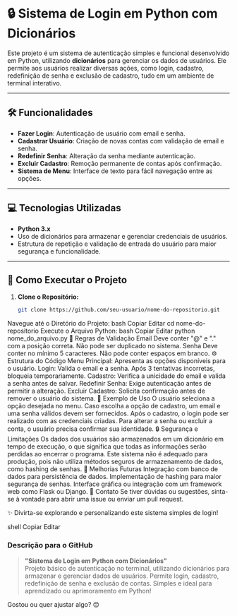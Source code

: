 # 🔒 Sistema de Login em Python com Dicionários

Este projeto é um sistema de autenticação simples e funcional desenvolvido em Python, utilizando **dicionários** para gerenciar os dados de usuários. Ele permite aos usuários realizar diversas ações, como login, cadastro, redefinição de senha e exclusão de cadastro, tudo em um ambiente de terminal interativo.

---

## 🛠️ Funcionalidades

- **Fazer Login**: Autenticação de usuário com email e senha.
- **Cadastrar Usuário**: Criação de novas contas com validação de email e senha.
- **Redefinir Senha**: Alteração da senha mediante autenticação.
- **Excluir Cadastro**: Remoção permanente de contas após confirmação.
- **Sistema de Menu**: Interface de texto para fácil navegação entre as opções.

---

## 💻 Tecnologias Utilizadas

- **Python 3.x**
- Uso de dicionários para armazenar e gerenciar credenciais de usuários.
- Estrutura de repetição e validação de entrada do usuário para maior segurança e funcionalidade.

---

## 🚀 Como Executar o Projeto

1. **Clone o Repositório:**
   ```bash
   git clone https://github.com/seu-usuario/nome-do-repositorio.git
Navegue até o Diretório do Projeto:
bash
Copiar
Editar
cd nome-do-repositorio
Execute o Arquivo Python:
bash
Copiar
Editar
python nome_do_arquivo.py
📝 Regras de Validação
Email
Deve conter "@" e "." com a posição correta.
Não pode ser duplicado no sistema.
Senha
Deve conter no mínimo 5 caracteres.
Não pode conter espaços em branco.
⚙️ Estrutura do Código
Menu Principal: Apresenta as opções disponíveis para o usuário.
Login: Valida o email e a senha. Após 3 tentativas incorretas, bloqueia temporariamente.
Cadastro: Verifica a unicidade do email e valida a senha antes de salvar.
Redefinir Senha: Exige autenticação antes de permitir a alteração.
Excluir Cadastro: Solicita confirmação antes de remover o usuário do sistema.
📂 Exemplo de Uso
O usuário seleciona a opção desejada no menu.
Caso escolha a opção de cadastro, um email e uma senha válidos devem ser fornecidos.
Após o cadastro, o login pode ser realizado com as credenciais criadas.
Para alterar a senha ou excluir a conta, o usuário precisa confirmar sua identidade.
🔒 Segurança e Limitações
Os dados dos usuários são armazenados em um dicionário em tempo de execução, o que significa que todas as informações serão perdidas ao encerrar o programa.
Este sistema não é adequado para produção, pois não utiliza métodos seguros de armazenamento de dados, como hashing de senhas.
📌 Melhorias Futuras
Integração com banco de dados para persistência de dados.
Implementação de hashing para maior segurança de senhas.
Interface gráfica ou integração com um framework web como Flask ou Django.
📧 Contato
Se tiver dúvidas ou sugestões, sinta-se à vontade para abrir uma issue ou enviar um pull request.

✨ Divirta-se explorando e personalizando este sistema simples de login!

shell
Copiar
Editar

### Descrição para o GitHub
> **"Sistema de Login em Python com Dicionários"**  
> Projeto básico de autenticação no terminal, utilizando dicionários para armazenar e gerenciar dados de usuários. Permite login, cadastro, redefinição de senha e exclusão de contas. Simples e ideal para aprendizado ou aprimoramento em Python!  

Gostou ou quer ajustar algo? 😊
